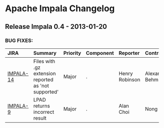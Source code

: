 
<!---
# Licensed to the Apache Software Foundation (ASF) under one
# or more contributor license agreements.  See the NOTICE file
# distributed with this work for additional information
# regarding copyright ownership.  The ASF licenses this file
# to you under the Apache License, Version 2.0 (the
# "License"); you may not use this file except in compliance
# with the License.  You may obtain a copy of the License at
#
#     http://www.apache.org/licenses/LICENSE-2.0
#
# Unless required by applicable law or agreed to in writing, software
# distributed under the License is distributed on an "AS IS" BASIS,
# WITHOUT WARRANTIES OR CONDITIONS OF ANY KIND, either express or implied.
# See the License for the specific language governing permissions and
# limitations under the License.
-->
# Apache Impala Changelog

## Release Impala 0.4 - 2013-01-20



### BUG FIXES:

| JIRA | Summary | Priority | Component | Reporter | Contributor |
|:---- |:---- | :--- |:---- |:---- |:---- |
| [IMPALA-14](https://issues.apache.org/jira/browse/IMPALA-14) | Files with .gz extension reported as 'not supported' |  Major | . | Henry Robinson | Alexander Behm |
| [IMPALA-9](https://issues.apache.org/jira/browse/IMPALA-9) | LPAD returns incorrect result |  Major | . | Alan Choi | Nong Li |


